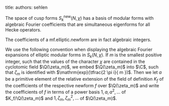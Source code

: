 title: 
authors:
    sehlen

The space of <a knowl="lmfdb/mf.elliptic.cusp_form">cusp forms</a> $S_k^\mathrm{new}(N,\chi)$ has a basis of modular forms with algebraic <a knowl="lmfdb/mf.elliptic.fourier_coefficient">Fourier coefficients</a> that are simultaneous eigenforms for all <a knowl="lmfdb/mf.elliptic.hecke_operator">Hecke operators</a>.

The coefficients of a <a knowl="lmfdb/mf.elliptic.newform">mf.elliptic.newform</a> are in fact algebraic integers.

We use the following convention when displaying the algebraic Fourier expansions of elliptic modular forms in $S_k(N,\chi$).
If $m$ is the smallest positive integer, such that the values of the character $\chi$ are contained in the cyclotomic field $\Q(\zeta_m)$, we embed $\Q(\zeta_m)$ into $\C$, such that $\zeta_m$ is identified with $\mathrm{exp}(\tfrac{2 \pi i}{ m })$.
Then we let $a$ be a primitive element of the relative extension
of the field of definition $K_f$ of the coefficients of the respective newform $f$
over $\Q(\zeta_m)$ and write the coefficients of $f$ in terms of a power basis $1, a, a^2, \ldots$ of $K_f/\Q(\zeta_m)$ and $1, \zeta_m, \zeta_m^2, \ldots$ of $\Q(\zeta_m)$.
